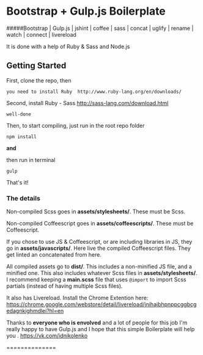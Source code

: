 
 > 
 Bootstrap + Gulp.js Boilerplate
======

#####Bootstrap | Gulp.js | jshint | coffee | sass | concat | uglify | rename | watch | connect | livereload


It is done with a help of Ruby & Sass and Node.js


## Getting Started


First, clone the repo, then 
~~~
you need to install Ruby  http://www.ruby-lang.org/en/downloads/
~~~

Second, install Ruby - Sass http://sass-lang.com/download.html
~~~
well-done
~~~


Then, to start compiling, just run in the root repo folder
~~~
npm install
~~~

**and**

then run in terminal
~~~
gulp
~~~
That's it!

### The details

Non-compiled Scss goes in **assets/stylesheets/**. These must be Scss.

Non-compiled Coffeescript goes in **assets/coffeescripts/**. These must be Coffeescript.

If you chose to use JS & Coffeescript, or are including libraries in JS, they go in **assets/javascripts/**. Here live the compiled Coffeescript files. They get linted an concatenated from here.

All compiled assets go to **dist/**. This includes a non-minified JS file, and a minified one. This also includes whatever Scss files in **assets/stylesheets/**. I recommend keeping a **main.scss** file that uses `@import` to import Scss partials (instead of having multiple Scss files).

It also has Livereload. Install the Chrome Extention here: https://chrome.google.com/webstore/detail/livereload/jnihajbhpnppcggbcgedagnkighmdlei?hl=en



Thanks to **everyone who is envolved** and a lot of people for this job I'm really happy to have Gulp.js and I hope that this simple Boilerplate will help you .
https://vk.com/idnikolenko


==============
